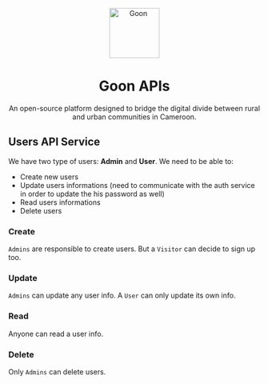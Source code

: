 <p align="center">
    <img src="https://avatars.githubusercontent.com/u/116578301?s=200&v=4" width="100" alt="Goon" />
</p>
<h1 align="center">
    Goon APIs
</h1>
<p align="center">
    An open-source platform designed to bridge the digital divide between rural and urban communities in Cameroon.
</p>

## Users API Service

We have two type of users: **Admin** and **User**. We need to be able to:
- Create new users
- Update users informations (need to communicate with the auth service in order to update the his password as well)
- Read users informations
- Delete users

### Create
`Admins` are responsible to create users. But a `Visitor` can decide to sign up too.

### Update
`Admins` can update any user info. A `User` can only update its own info.

### Read
Anyone can read a user info.

### Delete
Only `Admins` can delete users.
